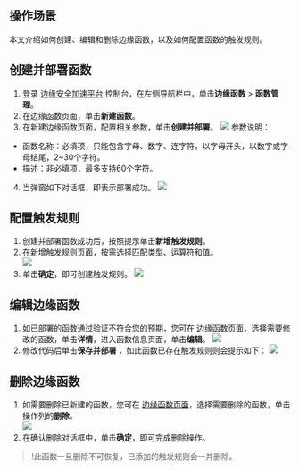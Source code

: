 ## 操作场景
本文介绍如何创建、编辑和删除边缘函数，以及如何配置函数的触发规则。

## 创建并部署函数
1. 登录 [边缘安全加速平台](https://console.cloud.tencent.com/edgeone) 控制台，在左侧导航栏中，单击**边缘函数** > **函数管理**。
2. 在边缘函数页面，单击**新建函数**。
3. 在新建边缘函数页面，配置相关参数，单击**创建并部署**。
![](https://qcloudimg.tencent-cloud.cn/raw/afc9a366d77e35bb8d2749bf8768b03f.png)
参数说明：
 - 函数名称：必填项，只能包含字母、数字、连字符，以字母开头，以数字或字母结尾，2~30个字符。
 - 描述：非必填项，最多支持60个字符。
4. 当弹窗如下对话框，即表示部署成功。
![](https://qcloudimg.tencent-cloud.cn/raw/c58b33c8e113ceb54401d89af0fb61d0.png)


## 配置触发规则
1. 创建并部署函数成功后，按照提示单击**新增触发规则**。
2. 在新增触发规则页面，按需选择匹配类型、运算符和值。  
![](https://qcloudimg.tencent-cloud.cn/raw/2d9b7bececc78c140c2617f6fe877277.png)
3. 单击**确定**，即可创建触发规则。
![](https://qcloudimg.tencent-cloud.cn/raw/ab4b375ab2c9c29a3dbbcbcd7262da95.png)


## 编辑边缘函数
1. 如已部署的函数通过验证不符合您的预期，您可在 [边缘函数页面](https://console.cloud.tencent.com/edgeone/edgefunctions)，选择需要修改的函数，单击**详情**，进入函数信息页面，单击**编辑**。
![](https://qcloudimg.tencent-cloud.cn/raw/6a9494f3a1effa04425683c86aaf8f46.png)
2. 修改代码后单击**保存并部署** ，如此函数已存在触发规则则会提示如下： 
![](https://qcloudimg.tencent-cloud.cn/raw/61607b6fa680012514f2eb75acdac797.png)

## 删除边缘函数
1. 如需要删除已新建的函数，您可在 [边缘函数页面](https://console.cloud.tencent.com/edgeone/edgefunctions)，选择需要删除的函数，单击操作列的**删除**。  
![](https://qcloudimg.tencent-cloud.cn/raw/59c4cd1e19bd1e78a736f80bd01f271d.png)
2. 在确认删除对话框中，单击**确定**，即可完成删除操作。  
>!此函数一旦删除不可恢复，已添加的触发规则会一并删除。
>
